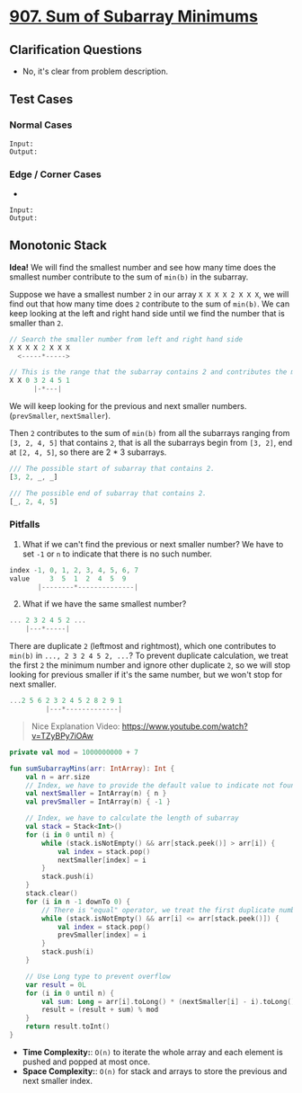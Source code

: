 # [907. Sum of Subarray Minimums](https://leetcode.com/problems/sum-of-subarray-minimums/)

## Clarification Questions
* No, it's clear from problem description.
 
## Test Cases
### Normal Cases
```
Input: 
Output: 
```
### Edge / Corner Cases
* 
```
Input: 
Output: 
```

## Monotonic Stack
**Idea!** We will find the smallest number and see how many time does the smallest number contribute to the sum of `min(b)` in the subarray.

Suppose we have a smallest number `2` in our array `X X X X 2 X X X`, we will find out that how many time does `2` contribute to the sum of `min(b)`. We can keep looking at the left and right hand side until we find the number that is smaller than `2`.

```js
// Search the smaller number from left and right hand side
X X X X 2 X X X
  <-----*----->

// This is the range that the subarray contains 2 and contributes the min(b)
X X 0 3 2 4 5 1 
      |-*---|
```

We will keep looking for the previous and next smaller numbers. (`prevSmaller`, `nextSmaller`).

Then `2` contributes to the sum of `min(b)` from all the subarrays ranging from `[3, 2, 4, 5]` that contains `2`, that is all the subarrays begin from `[3, 2]`, end at `[2, 4, 5]`, so there are 2 * 3 subarrays.

```js
/// The possible start of subarray that contains 2.
[3, 2, _, _]

/// The possible end of subarray that contains 2.
[_, 2, 4, 5]
```

### Pitfalls
1. What if we can't find the previous or next smaller number? We have to set `-1` or `n` to indicate that there is no such number.
```js
index -1, 0, 1, 2, 3, 4, 5, 6, 7
value     3  5  1  2  4  5  9
       |--------*--------------|

```

2. What if we have the same smallest number?
```js
... 2 3 2 4 5 2 ...
    |---*-----|
```

There are duplicate `2` (leftmost and rightmost), which one contributes to `min(b)` in `..., 2 3 2 4 5 2, ...`? To prevent duplicate calculation, we treat the first `2` the minimum number and ignore other duplicate `2`, so we will stop looking for previous smaller if it's the same number, but we won't stop for next smaller.

```js
...2 5 6 2 3 2 4 5 2 8 2 9 1
         |---*-------------|
```
> Nice Explanation Video: https://www.youtube.com/watch?v=TZyBPy7iOAw

```kotlin
private val mod = 1000000000 + 7

fun sumSubarrayMins(arr: IntArray): Int {
    val n = arr.size
    // Index, we have to provide the default value to indicate not found
    val nextSmaller = IntArray(n) { n }
    val prevSmaller = IntArray(n) { -1 }

    // Index, we have to calculate the length of subarray
    val stack = Stack<Int>()
    for (i in 0 until n) {
        while (stack.isNotEmpty() && arr[stack.peek()] > arr[i]) {
            val index = stack.pop()
            nextSmaller[index] = i
        }
        stack.push(i)
    }
    stack.clear()
    for (i in n -1 downTo 0) {
        // There is "equal" operator, we treat the first duplicate numbers as smaller number
        while (stack.isNotEmpty() && arr[i] <= arr[stack.peek()]) {
            val index = stack.pop()
            prevSmaller[index] = i
        }
        stack.push(i)
    }

    // Use Long type to prevent overflow
    var result = 0L
    for (i in 0 until n) {
        val sum: Long = arr[i].toLong() * (nextSmaller[i] - i).toLong() % mod * (i - prevSmaller[i]) % mod
        result = (result + sum) % mod
    }
    return result.toInt()
}
```

* **Time Complexity:**: `O(n)` to iterate the whole array and each element is pushed and popped at most once.
* **Space Complexity:**: `O(n)` for stack and arrays to store the previous and next smaller index.